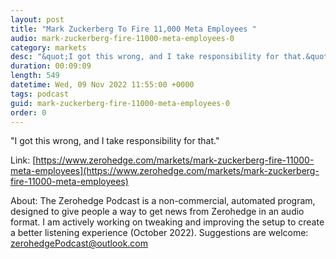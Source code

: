 ```yaml
---
layout: post
title: "Mark Zuckerberg To Fire 11,000 Meta Employees "
audio: mark-zuckerberg-fire-11000-meta-employees-0
category: markets
desc: "&quot;I got this wrong, and I take responsibility for that.&quot;"
duration: 00:09:09
length: 549
datetime: Wed, 09 Nov 2022 11:55:00 +0000
tags: podcast
guid: mark-zuckerberg-fire-11000-meta-employees-0
order: 0
---
```

&quot;I got this wrong, and I take responsibility for that.&quot;

Link: [https://www.zerohedge.com/markets/mark-zuckerberg-fire-11000-meta-employees](https://www.zerohedge.com/markets/mark-zuckerberg-fire-11000-meta-employees)

About: The Zerohedge Podcast is a non-commercial, automated program, designed to give people a way to get news from Zerohedge in an audio format.  I am actively working on tweaking and improving the setup to create a better listening experience (October 2022).  Suggestions are welcome: [zerohedgePodcast@outlook.com](mailto:zerohedgePodcast@outlook.com)